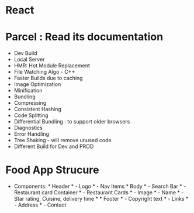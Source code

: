 
# React


# Parcel : Read its documentation

- Dev Build 
- Local Server
- HMR: Hot Module Replacement
- File Watching Algo - C++ 
- Faster Builds due to caching
- Image Optimization 
- Minification 
- Bundling
- Compressing
- Consistent Hashing 
- Code Splitting 
- Differential Bundling : to support older browsers
- Diagnostics
- Error Handling
- Tree Shaking - will remove unused code    
- Different Build for Dev and PROD 




# Food App Strucure
  * Components:
         * Header
         * - Logo
         * - Nav Items
         * Body 
         *  - Search Bar
         *  - Restaurant card Container
         *      - Restaurant Cards
         *              - Image
         *              - Name 
         *              - Star rating, Cuisine, delivery time
         * 
         * Footer
         *  - Copyright text
         *  - Links
         *  - Address
         *  - Contact 
        

